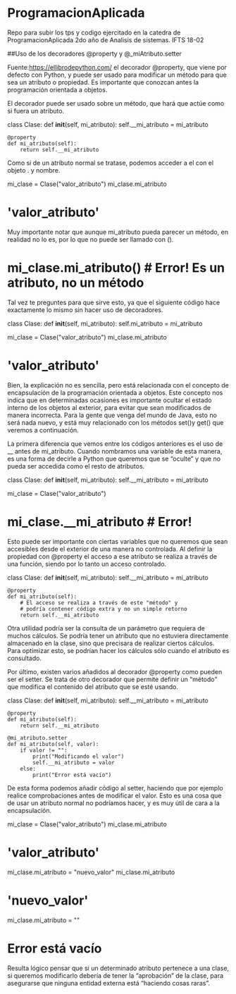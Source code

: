 # ProgramacionAplicada
Repo para subir los tps y codigo ejercitado en la catedra de ProgramacionAplicada 2do año de Analisis de sistemas. IFTS 18-02

##Uso de los decoradores @property y @_miAtributo.setter

Fuente:https://ellibrodepython.com/
el decorador @property, que viene por defecto con Python, y puede ser usado para modificar un método para que sea un atributo o propiedad. Es importante que conozcan antes la programación orientada a objetos.

El decorador puede ser usado sobre un método, que hará que actúe como si fuera un atributo.

class Clase:
    def __init__(self, mi_atributo):
        self.__mi_atributo = mi_atributo

    @property
    def mi_atributo(self):
        return self.__mi_atributo
Como si de un atributo normal se tratase, podemos acceder a el con el objeto . y nombre.

mi_clase = Clase("valor_atributo")
mi_clase.mi_atributo
# 'valor_atributo'
Muy importante notar que aunque mi_atributo pueda parecer un método, en realidad no lo es, por lo que no puede ser llamado con ().

# mi_clase.mi_atributo() # Error! Es un atributo, no un método
Tal vez te preguntes para que sirve esto, ya que el siguiente código hace exactamente lo mismo sin hacer uso de decoradores.

class Clase:
    def __init__(self, mi_atributo):
        self.mi_atributo = mi_atributo

mi_clase = Clase("valor_atributo")
mi_clase.mi_atributo
# 'valor_atributo'
Bien, la explicación no es sencilla, pero está relacionada con el concepto de encapsulación de la programación orientada a objetos. 
Este concepto nos indica que en determinadas ocasiones es importante ocultar el estado interno de los objetos al exterior, 
para evitar que sean modificados de manera incorrecta. Para la gente que venga del mundo de Java, esto no será nada nuevo, y está muy relacionado 
con los métodos set()y get() que veremos a continuación.

La primera diferencia que vemos entre los códigos anteriores es el uso de __ antes de mi_atributo. 
Cuando nombramos una variable de esta manera, es una forma de decirle a Python que queremos que se “oculte” 
y que no pueda ser accedida como el resto de atributos.

class Clase:
    def __init__(self, mi_atributo):
        self.__mi_atributo = mi_atributo

mi_clase = Clase("valor_atributo")

# mi_clase.__mi_atributo # Error!
Esto puede ser importante con ciertas variables que no queremos que sean accesibles desde el exterior de una manera no controlada. 
Al definir la propiedad con @property el acceso a ese atributo se realiza a través de una función, siendo por lo tanto un acceso controlado.

class Clase:
    def __init__(self, mi_atributo):
        self.__mi_atributo = mi_atributo

    @property
    def mi_atributo(self):
        # El acceso se realiza a través de este "método" y
        # podría contener código extra y no un simple retorno
        return self.__mi_atributo
Otra utilidad podría ser la consulta de un parámetro que requiera de muchos cálculos. 
Se podría tener un atributo que no estuviera directamente almacenado en la clase, sino que precisara de realizar ciertos cálculos.
Para optimizar esto, se podrían hacer los cálculos sólo cuando el atributo es consultado.

Por último, existen varios añadidos al decorador @property como pueden ser el setter. 
Se trata de otro decorador que permite definir un “método” que modifica el contenido del atributo que se esté usando.

class Clase:
    def __init__(self, mi_atributo):
        self.__mi_atributo = mi_atributo

    @property
    def mi_atributo(self):
        return self.__mi_atributo

    @mi_atributo.setter
    def mi_atributo(self, valor):
        if valor != "":
            print("Modificando el valor")
            self.__mi_atributo = valor
        else:
            print("Error está vacío")
De esta forma podemos añadir código al setter, haciendo que por ejemplo realice comprobaciones antes de modificar el valor. 
Esto es una cosa que de usar un atributo normal no podríamos hacer, y es muy útil de cara a la encapsulación.

mi_clase = Clase("valor_atributo")
mi_clase.mi_atributo
# 'valor_atributo'

mi_clase.mi_atributo = "nuevo_valor"
mi_clase.mi_atributo
# 'nuevo_valor'

mi_clase.mi_atributo = ""
# Error está vacío
Resulta lógico pensar que si un determinado atributo pertenece a una clase, 
si queremos modificarlo debería de tener la “aprobación” de la clase, para asegurarse que ninguna entidad externa está “haciendo cosas raras”.

